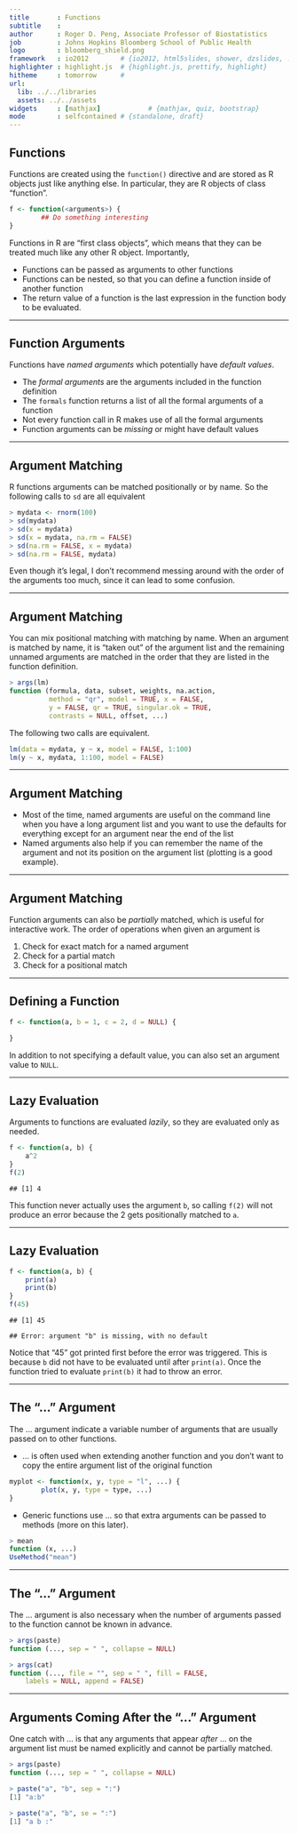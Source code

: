 ```yaml
---
title       : Functions
subtitle    : 
author      : Roger D. Peng, Associate Professor of Biostatistics
job         : Johns Hopkins Bloomberg School of Public Health
logo        : bloomberg_shield.png
framework   : io2012        # {io2012, html5slides, shower, dzslides, ...}
highlighter : highlight.js  # {highlight.js, prettify, highlight}
hitheme     : tomorrow      # 
url:
  lib: ../../libraries
  assets: ../../assets
widgets     : [mathjax]            # {mathjax, quiz, bootstrap}
mode        : selfcontained # {standalone, draft}
---
```


## Functions

Functions are created using the `function()` directive and are stored as R objects just like anything else. In particular, they are R objects of class “function”.

```r
f <- function(<arguments>) {
        ## Do something interesting
}
```

Functions in R are “first class objects”, which means that they can be treated much like any other R object. Importantly,
- Functions can be passed as arguments to other functions
- Functions can be nested, so that you can define a function inside of another function
- The return value of a function is the last expression in the function body to be evaluated.

---

## Function Arguments

Functions have _named arguments_ which potentially have _default values_.
- The _formal arguments_ are the arguments included in the function definition 
- The `formals` function returns a list of all the formal arguments of a function 
- Not every function call in R makes use of all the formal arguments
- Function arguments can be _missing_ or might have default values

---

## Argument Matching

R functions arguments can be matched positionally or by name. So the
following calls to `sd` are all equivalent

```r
> mydata <- rnorm(100)
> sd(mydata)
> sd(x = mydata)
> sd(x = mydata, na.rm = FALSE)
> sd(na.rm = FALSE, x = mydata)
> sd(na.rm = FALSE, mydata)
```

Even though it’s legal, I don’t recommend messing around with the
order of the arguments too much, since it can lead to some confusion.

---

## Argument Matching

You can mix positional matching with matching by name. When an argument is matched by name, it is “taken out” of the argument list and the remaining unnamed arguments are matched in the order that they are listed in the function definition.

```r
> args(lm)
function (formula, data, subset, weights, na.action,
          method = "qr", model = TRUE, x = FALSE,
          y = FALSE, qr = TRUE, singular.ok = TRUE,
          contrasts = NULL, offset, ...)
```

The following two calls are equivalent.

```r
lm(data = mydata, y ~ x, model = FALSE, 1:100)
lm(y ~ x, mydata, 1:100, model = FALSE)
```

---

## Argument Matching

- Most of the time, named arguments are useful on the command line when you have a long argument list and you want to use the defaults for everything except for an argument near the end of the list
- Named arguments also help if you can remember the name of the argument and not its position on the argument list (plotting is a good example).

---

## Argument Matching

Function arguments can also be _partially_ matched, which is useful for interactive work. The order of operations when given an argument is

1. Check for exact match for a named argument
2. Check for a partial match
3. Check for a positional match

---

## Defining a Function

```r
f <- function(a, b = 1, c = 2, d = NULL) {

}
```

In addition to not specifying a default value, you can also set an argument value to `NULL`.

---

## Lazy Evaluation

Arguments to functions are evaluated _lazily_, so they are evaluated only as needed.


```r
f <- function(a, b) {
    a^2
}
f(2)
```

```
## [1] 4
```


This function never actually uses the argument `b`, so calling `f(2)` will not produce an error because the 2 gets positionally matched to `a`.

---

## Lazy Evaluation


```r
f <- function(a, b) {
    print(a)
    print(b)
}
f(45)
```

```
## [1] 45
```

```
## Error: argument "b" is missing, with no default
```


Notice that “45” got printed first before the error was triggered. This is because `b` did not have to be evaluated until after `print(a)`. Once the function tried to evaluate `print(b)` it had to throw an error.

---

## The “...” Argument

The ... argument indicate a variable number of arguments that are usually passed on to other functions.

- ... is often used when extending another function and you don’t want to copy the entire argument list of the original function

```r
myplot <- function(x, y, type = "l", ...) {
        plot(x, y, type = type, ...)
}
```
- Generic functions use ... so that extra arguments can be passed to methods
(more on this later).

```r
> mean
function (x, ...)
UseMethod("mean")
```

---

## The “...” Argument

The ... argument is also necessary when the number of arguments passed to the function cannot be known in advance.

```r
> args(paste)
function (..., sep = " ", collapse = NULL)

> args(cat)
function (..., file = "", sep = " ", fill = FALSE,
    labels = NULL, append = FALSE)
```

---

## Arguments Coming After the “...” Argument

One catch with ... is that any arguments that appear _after_ ... on the argument list must be named explicitly and cannot be partially matched.

```r
> args(paste)
function (..., sep = " ", collapse = NULL)

> paste("a", "b", sep = ":")
[1] "a:b"

> paste("a", "b", se = ":")
[1] "a b :"
```
